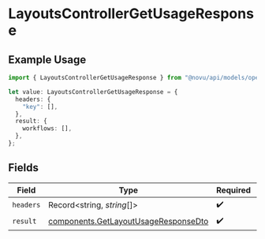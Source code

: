 # LayoutsControllerGetUsageResponse

## Example Usage

```typescript
import { LayoutsControllerGetUsageResponse } from "@novu/api/models/operations";

let value: LayoutsControllerGetUsageResponse = {
  headers: {
    "key": [],
  },
  result: {
    workflows: [],
  },
};
```

## Fields

| Field                                                                                        | Type                                                                                         | Required                                                                                     | Description                                                                                  |
| -------------------------------------------------------------------------------------------- | -------------------------------------------------------------------------------------------- | -------------------------------------------------------------------------------------------- | -------------------------------------------------------------------------------------------- |
| `headers`                                                                                    | Record<string, *string*[]>                                                                   | :heavy_check_mark:                                                                           | N/A                                                                                          |
| `result`                                                                                     | [components.GetLayoutUsageResponseDto](../../models/components/getlayoutusageresponsedto.md) | :heavy_check_mark:                                                                           | N/A                                                                                          |